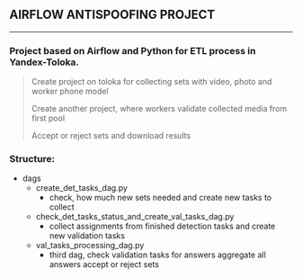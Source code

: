 ## AIRFLOW ANTISPOOFING PROJECT
___
### Project based on Airflow and Python for ETL process in Yandex-Toloka.

> Create project on toloka for collecting sets with video, photo and worker phone model
> 
> Create another project, where workers validate collected media from first pool
> 
> Accept or reject sets and download results

### Structure:
- dags
  - create_det_tasks_dag.py
    - check, how much new sets needed and create new tasks to collect
  - check_det_tasks_status_and_create_val_tasks_dag.py
    - collect assignments from finished detection tasks and create new validation tasks
  - val_tasks_processing_dag.py
    - third dag, check validation tasks for answers aggregate all answers accept or reject sets